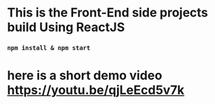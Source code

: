 # This is the Front-End side projects build Using ReactJS
### `npm install & npm start`

# here is a short demo video https://youtu.be/qjLeEcd5v7k


